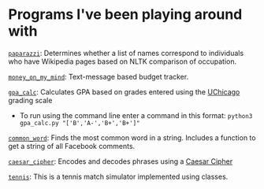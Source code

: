 
# Programs I've been playing around with

[`paparazzi`](https://github.com/natashamathur/jungle_gym/tree/master/paparazzi): Determines whether a list of names correspond to individuals who have Wikipedia pages based on NLTK comparison of occupation. 

[`money_on_my_mind`](https://github.com/natashamathur/jungle_gym/tree/master/money_on_my_mind_development): Text-message based budget tracker.

[`gpa_calc`](https://github.com/natashamathur/natasha/blob/master/gpa_calc.py): Calculates GPA based on grades entered using the [UChicago](https://registrar.uchicago.edu/page/grading-systems) grading scale
* To run using the command line enter a command in this format: `python3 gpa_calc.py "['B','A-','B+','B+']"`

[`common_word`](https://github.com/natashamathur/natasha/blob/master/common_word.py): Finds the most common word in a string. Includes a function to get a string of all Facebook comments. 

[`caesar_cipher`](https://github.com/natashamathur/natasha/blob/master/caesar_cipher): Encodes and decodes phrases using a [Caesar Cipher](https://en.wikipedia.org/wiki/Caesar_cipher)

[`tennis`](https://github.com/natashamathur/natasha/blob/master/tennis.py): This is a tennis match simulator implemented using classes. 




